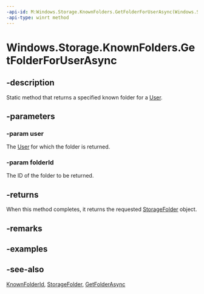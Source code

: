 ```yaml
---
-api-id: M:Windows.Storage.KnownFolders.GetFolderForUserAsync(Windows.System.User,Windows.Storage.KnownFolderId)
-api-type: winrt method
---
```


<!-- Method syntax
public Windows.Foundation.IAsyncOperation<Windows.Storage.StorageFolder> GetFolderForUserAsync(Windows.System.User user, Windows.Storage.KnownFolderId folderId)
-->

# Windows.Storage.KnownFolders.GetFolderForUserAsync

## -description
Static method that returns a specified known folder for a [User](../windows.system/user.md).

## -parameters
### -param user
The [User](../windows.system/user.md) for which the folder is returned.

### -param folderId
The ID of the folder to be returned.

## -returns
When this method completes, it returns the requested [StorageFolder](storagefolder.md) object.

## -remarks

## -examples

## -see-also
[KnownFolderId](knownfolderid.md), [StorageFolder](storagefolder.md), [GetFolderAsync](knownfolders_getfolderasync_705109113.md)

